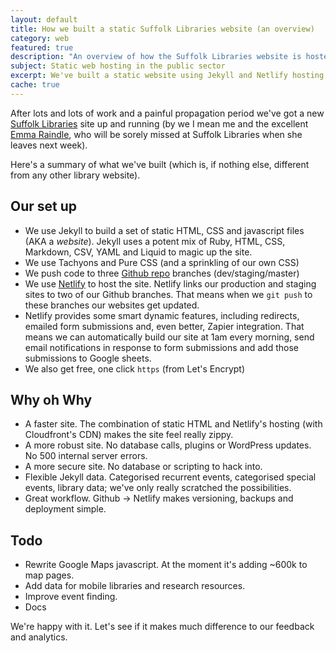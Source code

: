 ```yaml
---
layout: default
title: How we built a static Suffolk Libraries website (an overview)
category: web
featured: true
description: "An overview of how the Suffolk Libraries website is hosted. It's a static website generated by Jekyll that includes events linked to locations."
subject: Static web hosting in the public sector
excerpt: We've built a static website using Jekyll and Netlify hosting. Apart from the speed, security and stability, why did we do this? What are the difficulties and disadvantages?
cache: true
---
```


After lots and lots of work and a painful propagation period we've got a new [Suffolk Libraries](https://www.suffolklibraries.co.uk) site up and running (by we I mean me and the excellent [Emma Raindle](https://twitter.com/emmaraindle), who will be sorely missed at Suffolk Libraries when she leaves next week).

Here's a summary of what we've built (which is, if nothing else, different from any other library website).

## Our set up

- We use Jekyll to build a set of static HTML, CSS and javascript files (AKA a _website_). Jekyll uses a potent mix of Ruby, HTML, CSS, Markdown, CSV, YAML and Liquid to magic up the site.
- We use Tachyons and Pure CSS (and a sprinkling of our own CSS)
- We push code to three [Github repo](https://github.com/suffolklibraries/sljekyll) branches (dev/staging/master)
- We use [Netlify](https://netlify.com) to host the site. Netlify links our production and staging sites to two of our Github branches. That means when we `git push` to these branches our websites get updated.
- Netlify provides some smart dynamic features, including redirects, emailed form submissions and, even better, Zapier integration. That means we can automatically build our site at 1am every morning, send email notifications in response to form submissions and add those submissions to Google sheets.
- We also get free, one click `https` (from Let's Encrypt)

## Why oh Why

- A faster site. The combination of static HTML and Netlify's hosting (with Cloudfront's CDN) makes the site feel really zippy.
- A more robust site. No database calls, plugins or WordPress updates. No 500 internal server errors.
- A more secure site. No database or scripting to hack into.
- Flexible Jekyll data. Categorised recurrent events, categorised special events, library data; we've only really scratched the possibilities.
- Great workflow. Github &rarr; Netlify makes versioning, backups and deployment simple.

## Todo

- Rewrite Google Maps javascript. At the moment it's adding ~600k to map pages.
- Add data for mobile libraries and research resources.
- Improve event finding.
- Docs

We're happy with it. Let's see if it makes much difference to our feedback and analytics.
